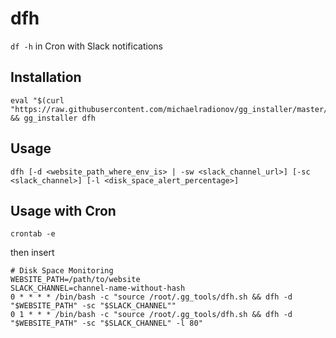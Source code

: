 # dfh
`df -h` in Cron with Slack notifications

## Installation

```shell
eval "$(curl "https://raw.githubusercontent.com/michaelradionov/gg_installer/master/gg_installer.sh")" && gg_installer dfh
```

## Usage

```
dfh [-d <website_path_where_env_is> | -sw <slack_channel_url>] [-sс <slack_channel>] [-l <disk_space_alert_percentage>]
```

## Usage with Cron

```shell
crontab -e
```
then insert
```shell
# Disk Space Monitoring
WEBSITE_PATH=/path/to/website
SLACK_CHANNEL=channel-name-without-hash
0 * * * * /bin/bash -c "source /root/.gg_tools/dfh.sh && dfh -d "$WEBSITE_PATH" -sc "$SLACK_CHANNEL""
0 1 * * * /bin/bash -c "source /root/.gg_tools/dfh.sh && dfh -d "$WEBSITE_PATH" -sc "$SLACK_CHANNEL" -l 80"
```